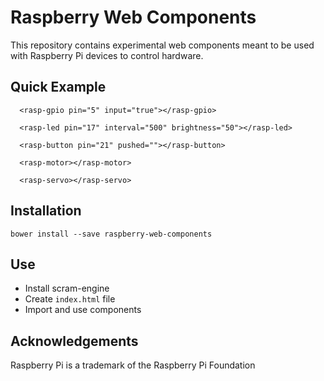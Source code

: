 # Raspberry Web Components

This repository contains experimental web components meant to be used with Raspberry Pi devices to control hardware.

## Quick Example

```
  <rasp-gpio pin="5" input="true"></rasp-gpio>

  <rasp-led pin="17" interval="500" brightness="50"></rasp-led>
  
  <rasp-button pin="21" pushed=""></rasp-button>
  
  <rasp-motor></rasp-motor>
  
  <rasp-servo></rasp-servo>
```

## Installation

```
bower install --save raspberry-web-components
```

## Use

* Install scram-engine
* Create `index.html` file
* Import and use components

## Acknowledgements

Raspberry Pi is a trademark of the Raspberry Pi Foundation
